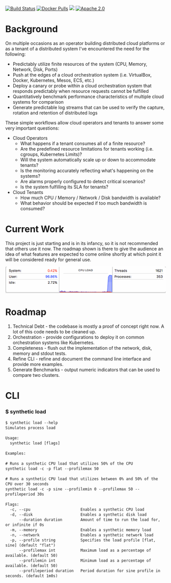 [![Build Status](https://travis-ci.org/brandoncole/synthetic.svg?branch=master)](https://travis-ci.org/brandoncole/synthetic)
[![Docker Pulls](https://img.shields.io/docker/pulls/brandoncole/synthetic.svg)]()
[![](https://godoc.org/github.com/brandoncole/synthetic?status.svg)](http://godoc.org/github.com/brandoncole/synthetic)
[![Apache 2.0](https://img.shields.io/hexpm/l/plug.svg)](LICENSE)

# Background

On multiple occasions as an operator building distributed cloud platforms or as a tenant of a distributed system I've encountered the need for the following:

* Predictably utilize finite resources of the system (CPU, Memory, Network, Disk, Ports)
* Push at the edges of a cloud orchestration system (i.e. VirtualBox, Docker, Kubernetes, Mesos, ECS, etc.)
* Deploy a canary or probe within a cloud orchestration system that responds predictably when resource requests cannot be fulfilled
* Quantitatively benchmark performance characteristics of multiple cloud systems for comparison
* Generate predictable log streams that can be used to verify the capture, rotation and retention of distributed logs

These simple workflows allow cloud operators and tenants to answer some very important questions:

* Cloud Operators
    * What happens if a tenant consumes all of a finite resource?
    * Are the predefined resource limitations for tenants working (i.e. cgroups, Kubernetes Limits)?
    * Will the system automatically scale up or down to accommodate tenants?
    * Is the monitoring accurately reflecting what's happening on the systems?
    * Are alarms properly configured to detect critical scenarios?
    * Is the system fulfilling its SLA for tenants?
* Cloud Tenants
    * How much CPU / Memory / Network / Disk bandwidth is available?
    * What behavior should be expected if too much bandwidth is consumed?

# Current Work

This project is just starting and is in its infancy, so it is not recommended that others use it now.  The roadmap shown is there to give the audience an idea of what features are expected to come online shortly at which point it will be considered ready for general use.

![CPU Simulation](docs/cpu-fast.gif)

# Roadmap

1. Technical Debt - the codebase is mostly a proof of concept right now.  A lot of this code needs to be cleaned up.
2. Orchestration - provide configurations to deploy it on common orchestration systems like Kubernetes.
3. Completeness - flush out the implementation of the network, disk, memory and stdout tests.
4. Refine CLI - refine and document the command line interface and provide more examples.
5. Generate Benchmarks - output numeric indicators that can be used to compare two clusters.

# CLI

### $ synthetic load

```
$ synthetic load --help
Simulates process load

Usage:
  synthetic load [flags]

Examples:

# Runs a synthetic CPU load that utilizes 50% of the CPU
synthetic load -c -p flat --profilemax 50

# Runs a synthetic CPU load that utilizes between 0% and 50% of the CPU over 30 seconds
synthetic load -c -p sine --profilemin 0 --profilemax 50 --profileperiod 30s

Flags:
  -c, --cpu                      Enables a synthetic CPU load
  -d, --disk                     Enables a synthetic disk load
      --duration duration        Amount of time to run the load for, or infinite if 0s
  -m, --memory                   Enables a synthetic memory load
  -n, --network                  Enables a synthetic network load
  -p, --profile string           Specifies the load profile [flat, sine] (default "flat")
      --profilemax int           Maximum load as a percentage of available. (default 50)
      --profilemin int           Minimum load as a percentage of available. (default 50)
      --profileperiod duration   Period duration for sine profile in seconds. (default 1m0s)
```